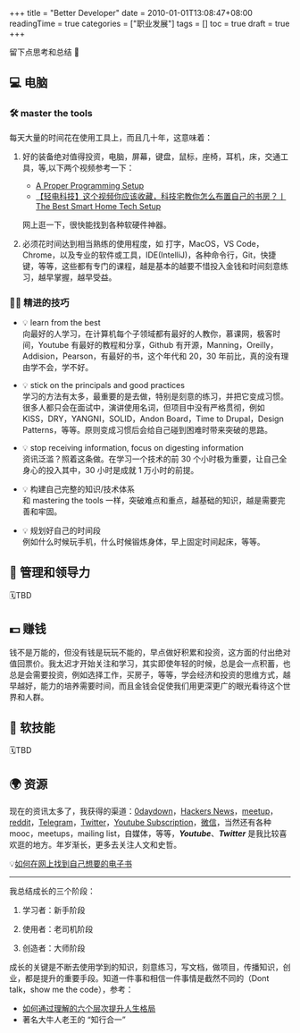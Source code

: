 +++
title = "Better Developer"
date = 2010-01-01T13:08:47+08:00
readingTime = true
categories = ["职业发展"]
tags = []
toc = true
draft = true
+++

留下点思考和总结 🤔

<!--more-->

## 💻 电脑

### 🛠 master the tools

每天大量的时间花在使用工具上，而且几十年，这意味着：

1. 好的装备绝对值得投资，电脑，屏幕，键盘，鼠标，座椅，耳机，床，交通工具，等,以下两个视频参考一下：

    - [A Proper Programming Setup](https://www.youtube.com/watch?v=AEbmDrf8m-k)
    - [【轻电科技】这个视频你应该收藏，科技宅教你怎么布置自己的书房？丨 The Best Smart Home Tech Setup](https://www.youtube.com/watch?v=W94GFCv00A0)

    网上逛一下，很快能找到各种软硬件神器。

2. 必须花时间达到相当熟练的使用程度，如 打字，MacOS，VS Code，Chrome，以及专业的软件或工具，IDE(IntelliJ)，各种命令行，Git，快捷键，等等，这些都有专门的课程，越是基本的越要不惜投入金钱和时间刻意练习，越早掌握，越早受益。

### 🤼‍♂️ 精进的技巧

-   💡 learn from the best  
    向最好的人学习，在计算机每个子领域都有最好的人教你，慕课网，极客时间，Youtube 有最好的教程和分享，Github 有开源，Manning，Oreilly，Addision，Pearson，有最好的书，这个年代和 20，30 年前比，真的没有理由学不会，学不好。

-   💡 stick on the principals and good practices  
    学习的方法有太多，最重要的是去做，特别是刻意的练习，并把它变成习惯。很多人都只会在面试中，演讲使用名词，但项目中没有严格贯彻，例如 KISS，DRY，YANGNI，SOLID，Andon Board，Time to Drupal，Design Patterns，等等。原则变成习惯后会给自己碰到困难时带来突破的思路。

-   💡 stop receiving information, focus on digesting information  
    资讯泛滥？照着这条做。在学习一个技术的前 30 个小时极为重要，让自己全身心的投入其中，30 小时是成就 1 万小时的前提。

-   💡 构建自己完整的知识/技术体系  
    和 mastering the tools 一样，突破难点和重点，越基础的知识，越是需要完善和牢固。

-   💡 规划好自己的时间段  
    例如什么时候玩手机，什么时候锻炼身体，早上固定时间起床，等等。

## 🤝 管理和领导力

🗓TBD

## 💵 赚钱

钱不是万能的，但没有钱是玩玩不能的，早点做好积累和投资，这方面的付出绝对值回票价。我太迟才开始关注和学习，其实即使年轻的时候，总是会一点积蓄，也总是会需要投资，例如选择工作，买房子，等等，学会经济和投资的思维方式，越早越好，能力的培养需要时间，而且金钱会促使我们用更深更广的眼光看待这个世界和人群。

## 🤹 软技能

🗓TBD

## 🌍 资源

现在的资讯太多了，我获得的渠道：[0daydown](https://www.0daydown.com/)，[Hackers News](https://news.ycombinator.com/)，[meetup](https://www.meetup.com/)，[reddit](https://www.reddit.com/)，[Telegram](https://telegram.org/)，[Twitter](https://twitter.com/home)，[Youtube Subscription](https://www.youtube.com/feed/channels)，[微信](wechat.com)，当然还有各种 mooc，meetups，mailing list，自媒体，等等，**_Youtube_**、**_Twitter_** 是我比较喜欢逛的地方。年岁渐长，更多去关注人文和史哲。

💡[如何在网上找到自己想要的电子书](https://telegra.ph/findBook-02-12)

---

我总结成长的三个阶段：

1. 学习者：新手阶段

2. 使用者：老司机阶段

3. 创造者：大师阶段

成长的关键是不断去使用学到的知识，刻意练习，写文档，做项目，传播知识，创业，都是提升的重要手段。知道一件事和相信一件事情是截然不同的（Dont talk，show me the code），参考：

-   [如何通过理解的六个层次提升人生格局](https://www.jianshu.com/p/b5c42cb8beaf)
-   著名大牛人老王的 “知行合一”

